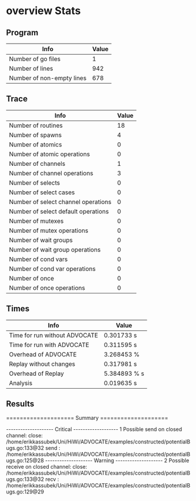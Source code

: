 # overview Stats

## Program
| Info | Value |
| - | - |
| Number of go files | 1 |
| Number of lines | 942 |
| Number of non-empty lines | 678 |


## Trace
| Info | Value |
| - | - |
| Number of routines | 18 |
| Number of spawns | 4 |
| Number of atomics | 0 |
| Number of atomic operations | 0 |
| Number of channels | 1 |
| Number of channel operations | 3 |
| Number of selects | 0 |
| Number of select cases | 0 |
| Number of select channel operations | 0 |
| Number of select default operations | 0 |
| Number of mutexes | 0 |
| Number of mutex operations | 0 |
| Number of wait groups | 0 |
| Number of wait group operations | 0 |
| Number of cond vars | 0 |
| Number of cond var operations | 0 |
| Number of once | 0| 
| Number of once operations | 0 |


## Times
| Info | Value |
| - | - |
| Time for run without ADVOCATE | 0.301733 s |
| Time for run with ADVOCATE | 0.311595 s |
| Overhead of ADVOCATE | 3.268453 % |
| Replay without changes | 0.317981 s |
| Overhead of Replay | 5.384893 % s |
| Analysis | 0.019635 s |


## Results
==================== Summary ====================

-------------------- Critical -------------------
1 Possible send on closed channel:
	close: /home/erikkassubek/Uni/HiWi/ADVOCATE/examples/constructed/potentialBugs.go:133@32
	send : /home/erikkassubek/Uni/HiWi/ADVOCATE/examples/constructed/potentialBugs.go:125@28
-------------------- Warning --------------------
2 Possible receive on closed channel:
	close: /home/erikkassubek/Uni/HiWi/ADVOCATE/examples/constructed/potentialBugs.go:133@32
	recv : /home/erikkassubek/Uni/HiWi/ADVOCATE/examples/constructed/potentialBugs.go:129@29
